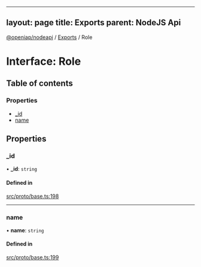 
---
layout: page
title: Exports
parent: NodeJS Api
---
[@openiap/nodeapi](../README.md) / [Exports](../modules.md) / Role

# Interface: Role

## Table of contents

### Properties

- [\_id](Role.md#_id)
- [name](Role.md#name)

## Properties

### \_id

• **\_id**: `string`

#### Defined in

[src/proto/base.ts:198](https://github.com/openiap/nodeapi/blob/a6b5438/src/proto/base.ts#L198)

___

### name

• **name**: `string`

#### Defined in

[src/proto/base.ts:199](https://github.com/openiap/nodeapi/blob/a6b5438/src/proto/base.ts#L199)
